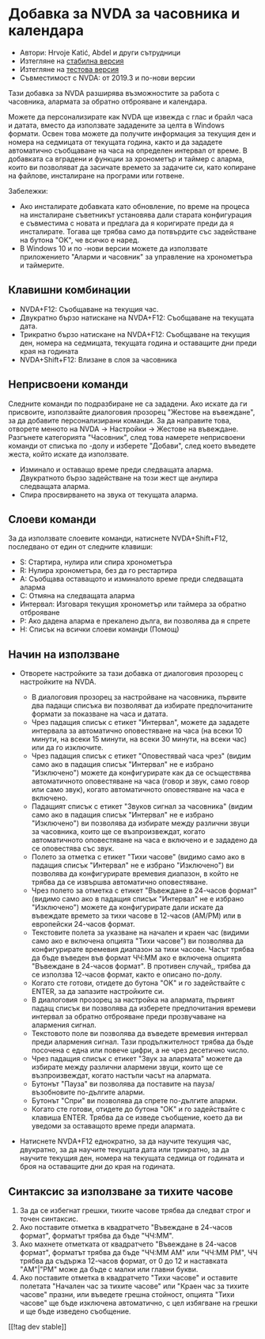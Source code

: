 # Добавка за NVDA за часовника и календара #

* Автори: Hrvoje Katić, Abdel и други сътрудници
* Изтегляне на [стабилна версия][1]
* Изтегляне на [тестова версия][2]
* Съвместимост с NVDA: от 2019.3 и по-нови версии

Тази добавка за NVDA разширява възможностите за работа с часовника, алармата
за обратно отброяване и календара.

Можете да персонализирате как NVDA ще извежда с глас и брайл часа и датата,
вместо да използвате зададените за целта в Windows формати. Освен това
можете да получите информация за текущия ден и номера на седмицата от
текущата година, както и да зададете автоматично съобщаване на часа на
определен интервал от време. В добавката са вградени и функции за хронометър
и таймер с аларма, които ви позволяват да засичате времето за задачите си,
като копиране на файлове, инсталиране на програми или готвене.

Забележки:

* Ако инсталирате добавката като обновление, по време на процеса на
  инсталиране съветникът установява дали старата конфигурация е съвместима с
  новата и предлага да я коригирате преди да я инсталирате. Тогава ще трябва
  само да потвърдите със задействане на бутона "OK", че всичко е наред.
* В Windows 10 и по -нови версии можете да използвате приложението "Аларми и
  часовник" за управление на хронометъра и таймерите.

## Клавишни комбинации

* NVDA+F12: Съобщаване на текущия час.
* Двукратно бързо натискане на NVDA+F12: Съобщаване на текущата дата.
* Трикратно бързо натискане на NVDA+F12: Съобщаване на текущия ден, номера
  на седмицата, текущата година и оставащите дни преди края на годината
* NVDA+Shift+F12: Влизане в слоя за часовника

## Неприсвоени команди

Следните команди по подразбиране не са зададени. Ако искате да ги присвоите,
използвайте диалоговия прозорец "Жестове на въвеждане", за да добавите
персонализирани команди. За да направите това, отворете менюто на NVDA ->
Настройки -> Жестове на въвеждане. Разгънете категорията "Часовник", след
това намерете неприсвоени команди от списъка по -долу и изберете "Добави",
след което въведете жеста, който искате да използвате.

* Изминало и оставащо време преди следващата аларма. Двукратното бързо
  задействане на този жест ще анулира следващата аларма.
* Спира просвирването на звука от текущата аларма.

## Слоеви команди

За да използвате слоевите команди, натиснете NVDA+Shift+F12, последвано от
един от следните клавиши:

* S: Стартира, нулира или спира хронометъра
* R: Нулира хронометъра, без да го рестартира
* A: Съобщава оставащото и изминалото време преди следващата аларма
* C: Отмяна на следващата аларма
* Интервал: Изговаря текущия хронометър или таймера за обратно отброяване
* P: Ако дадена аларма е прекалено дълга, ви позволява да я спрете
* H: Списък на всички слоеви команди (Помощ)

## Начин на използване

* Отворете настройките за тази добавка от диалоговия прозорец с настройките
  на NVDA.

    * В диалоговия прозорец за настройване на часовника, първите два падащи
      списъка ви позволяват да избирате предпочитаните формати за показване
      на часа и датата.
    * Чрез падащия списък с етикет "Интервал", можете да зададете интервала
      за автоматично оповестяване на часа (на всеки 10 минути, на всеки 15
      минути, на всеки 30 минути, на всеки час) или да го изключите.
    * Чрез падащия списък с етикет "Оповестявай часа чрез" (видим само ако в
      падащия списък "Интервал" не е избрано "Изключено") можете да
      конфигурирате как да се осъществява автоматичното оповестяване на часа
      (говор и звук, само говор или само звук), когато автоматичното
      оповестяване на часа е включено.
    * Падащият списък с етикет "Звуков сигнал за часовника" (видим само ако
      в падащия списък "Интервал" не е избрано "Изключено") ви позволява да
      избирате между различни звуци за часовника, които ще се
      възпроизвеждат, когато автоматичното оповестяване на часа е включено и
      е зададено да се оповестява със звук.
    * Полето за отметка с етикет "Тихи часове" (видимо само ако в падащия
      списък "Интервал" не е избрано "Изключено") ви позволява да
      конфигурирате времевия диапазон, в който не трябва да се извършва
      автоматично оповестяване.
    * Чрез полето за отметка с етикет "Въвеждане в 24-часов формат" (видимо
      само ако в падащия списък "Интервал" не е избрано "Изключено") можете
      да конфигурирате дали искате да въвеждате времето за тихи часове в
      12-часов (AM/PM) или в европейски 24-часов формат.
    * Текстовите полета за указване на начален и краен час (видими само ако
      е включена опцията "Тихи часове") ви позволява да конфигурирате
      времевия диапазон за тихи часове. Часът трябва да бъде въведен във
      формат ЧЧ:ММ ако е включена опцията "Въвеждане в 24-часов формат". В
      противен случай,, трябва да се използва 12-часов формат, както е
      описано по-долу.
    * Когато сте готови, отидете до бутона "OK" и го задействайте с ENTER,
      за да запазите настройките си.
    * В диалоговия прозорец за настройка на алармата, първият падащ списък
      ви позволява да изберете предпочитания времеви интервал за обратно
      отброяване преди прозвучаване на алармения сигнал.
    * Текстовото поле ви позволява да въведете времевия интервал преди
      алармения сигнал. Тази продължителност трябва да бъде посочена с една
      или повече цифри, а не чрез десетично число.
    * Чрез падащия списък с етикет "Звук за алармата" можете да избирате
      между различни алармени звуци, които ще се възпроизвеждат, когато
      настъпи часът на алармата.
    * Бутонът "Пауза" ви позволява да поставите на пауза/възобновите
      по-дългите аларми.
    * Бутонът "Спри" ви позволява да спрете по-дългите аларми.
    * Когато сте готови, отидете до бутона "OK" и го задействайте с клавиша
      ENTER. Трябва да се изведе съобщение, което да ви уведоми за
      оставащото време преди алармата.

* Натиснете NVDA+F12 еднократно, за да научите текущия час, двукратно, за да
  научите текущата дата или трикратно, за да научите текущия ден, номера на
  текущата седмица от годината и броя на оставащите дни до края на годината.

## Синтаксис за използване за тихите часове

1. За да се избегнат грешки, тихите часове трябва да следват строг и точен
   синтаксис.
2. Ако поставите отметка в квадратчето "Въвеждане в 24-часов формат",
   форматът трябва да бъде "ЧЧ:ММ".
3. Ако махнете отметката от квадратчето "Въвеждане в 24-часов формат",
   форматът трябва да бъде "ЧЧ:ММ AM" или "ЧЧ:ММ PM", ЧЧ трябва да съдържа
   12-часов формат, от 0 до 12 и наставката "AM"|"PM" може да бъде с малки
   или главни букви.
4. Ако поставите отметка в квадратчето "Тихи часове" и оставите полетата
   "Начален час за тихите часове" или "Краен час за тихите часове" празни,
   или въведете грешна стойност, опцията "Тихи часове" ще бъде изключена
   автоматично, с цел избягване на грешки и ще бъде изведено съобщение.

[[!tag dev stable]]

[1]: https://addons.nvda-project.org/files/get.php?file=cac

[2]: https://addons.nvda-project.org/files/get.php?file=cac-dev

